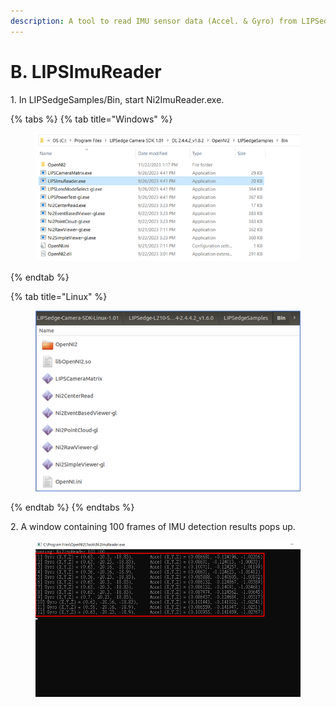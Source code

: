 ```yaml
---
description: A tool to read IMU sensor data (Accel. & Gyro) from LIPSedge camera.
---
```


# B. LIPSImuReader

1\. In LIPSedgeSamples/Bin, start Ni2ImuReader.exe.

{% tabs %}
{% tab title="Windows" %}
<figure><img src="../../.gitbook/assets/image (34) (1).png" alt=""><figcaption></figcaption></figure>
{% endtab %}

{% tab title="Linux" %}
<figure><img src="../../.gitbook/assets/image (10) (3).png" alt=""><figcaption></figcaption></figure>
{% endtab %}
{% endtabs %}

2\. A window containing 100 frames of IMU detection results pops up.

<figure><img src="../../.gitbook/assets/image (35) (1).png" alt=""><figcaption></figcaption></figure>

